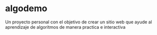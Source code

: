 # algodemo
Un proyecto personal con el objetivo de crear un sitio web que ayude al aprendizaje de algoritmos de manera practica e interactiva 
